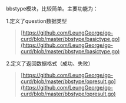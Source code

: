 bbstype模块，比较简单。主要功能为：

1.定义了question数据类型

> [https://github.com/LeungGeorge/go-curd/blob/master/bbstype/basictype.go](https://github.com/LeungGeorge/go-curd/blob/master/bbstype/basictype.go)

2.定义了返回数据格式（成功、失败）

> [https://github.com/LeungGeorge/go-curd/blob/master/bbstype/opresult.go](https://github.com/LeungGeorge/go-curd/blob/master/bbstype/opresult.go)



